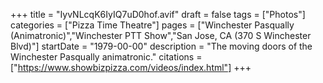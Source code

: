 +++
title = "IyvNLcqK6IyIQ7uD0hof.avif"
draft = false
tags = ["Photos"]
categories = ["Pizza Time Theatre"]
pages = ["Winchester Pasqually (Animatronic)","Winchester PTT Show","San Jose, CA (370 S Winchester Blvd)"]
startDate = "1979-00-00"
description = "The moving doors of the Winchester Pasqually animatronic."
citations = ["https://www.showbizpizza.com/videos/index.html"]
+++
